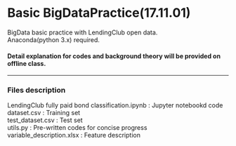 # Basic BigDataPractice(17.11.01)
BigData basic practice with LendingClub open data.  
Anaconda(python 3.x) required.
#### Detail explanation for codes and background theory will be provided on offline class.
___
### Files description
LendingClub fully paid bond classification.ipynb : Jupyter notebookd code  
dataset.csv : Training set  
test_dataset.csv : Test set  
utils.py : Pre-written codes for concise progress  
variable_description.xlsx : Feature description

